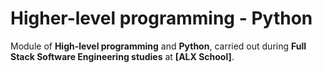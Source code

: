# Higher-level programming - Python
Module of **High-level programming** and **Python**, carried out during **Full Stack Software Engineering studies** at **[ALX School]**.


